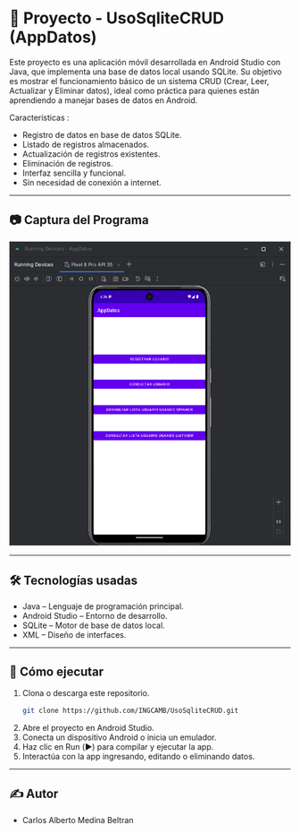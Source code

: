 # 🧮 Proyecto - UsoSqliteCRUD (AppDatos)

Este proyecto es una aplicación móvil desarrollada en Android Studio con Java, que implementa una base de datos local usando SQLite. Su objetivo es mostrar el funcionamiento básico de un sistema CRUD (Crear, Leer, Actualizar y Eliminar datos), ideal como práctica para quienes están aprendiendo a manejar bases de datos en Android.

Características :

- Registro de datos en base de datos SQLite.
- Listado de registros almacenados.
- Actualización de registros existentes.
- Eliminación de registros.
- Interfaz sencilla y funcional.
- Sin necesidad de conexión a internet.

---

## 📷 Captura del Programa

![UsoSqliteCRUD](img/UsoSqliteCRUD.png)

---

## 🛠 Tecnologías usadas

- Java – Lenguaje de programación principal.
- Android Studio – Entorno de desarrollo.
- SQLite – Motor de base de datos local.
- XML – Diseño de interfaces.

---

## 🚀 Cómo ejecutar

1. Clona o descarga este repositorio.
   ```bash
   git clone https://github.com/INGCAMB/UsoSqliteCRUD.git
3. Abre el proyecto en Android Studio.
4. Conecta un dispositivo Android o inicia un emulador.
5. Haz clic en Run (▶️) para compilar y ejecutar la app.
6. Interactúa con la app ingresando, editando o eliminando datos.

---

## ✍️ Autor

- Carlos Alberto Medina Beltran
